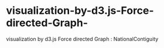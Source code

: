 # visualization-by-d3.js-Force-directed-Graph-
visualization by d3.js Force directed Graph : NationalContiguity 
